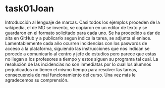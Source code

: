# task01Joan
Introducción al lenguaje de marcas.
Casi todos los ejemplos proceden de la wikipedia, el de MD se invento, se copiaron en un editor de texto y se guardaron en el formato solicitado para cada uno.
Se ha procedido a dar de alta en GitHub y a publicarlo segun indica la tarea, se adjunta el enlace.
Lamentablemente cada año ocurren incidencias con los paswords de acceso a la plataforma, siguiendo las instrucciones que nos indican se porcede a comunicarlo al centro y jefe de estudios pero parece que estas no llegan a los profesores a tiempo y estos siguen su programa tal cual. La resolución de las incidencias no son inmediatas por lo cual los alumnos perjudicados no tienen el mismo tiempo para resolver las tareas, consecuencia de mal funcionamiento del curso. Una vez más le agradecemos su comprensión.
